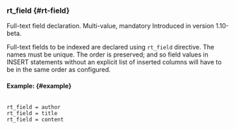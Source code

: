 ### rt_field {#rt-field}

Full-text field declaration. Multi-value, mandatory Introduced in version 1.10-beta.

Full-text fields to be indexed are declared using `rt_field` directive. The names must be unique. The order is preserved; and so field values in INSERT statements without an explicit list of inserted columns will have to be in the same order as configured.

#### Example: {#example}

```

rt_field = author
rt_field = title
rt_field = content

```